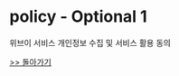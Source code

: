 # policy - Optional 1
위브이 서비스 개인정보 수집 및 서비스 활용 동의

[>> 돌아가기](https://github.com/el-electric/policy)
